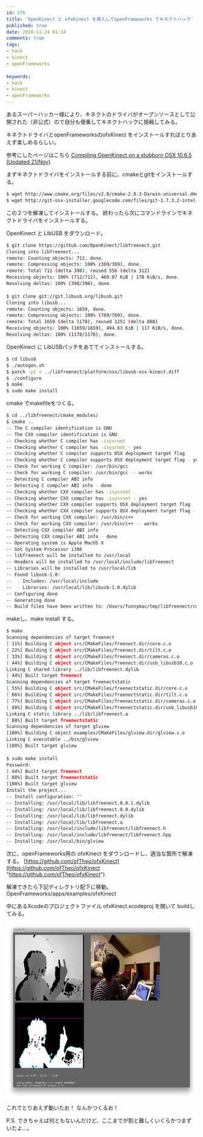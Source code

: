 ```yaml
---
id: 576
title: 'OpenKinect と ofxKinect を導入してopenFrameworks でキネクトハック'
published: true
date: 2010-11-24 01:34
comments: true
tags:
- hack
- kinect
- openFrameworks

keywords:
- hack
- kinect
- openFrameworks
---
```

あるスーパーハッカー様により、キネクトのドライバがオープンソースとして公開された（非公式）ので自分も便乗してキネクトハックに挑戦してみる。

キネクトドライバとopenFrameworksのofxKinect をインストールすればとりあえず楽しめるらしい。

参考にしたページはこちら
[Compiling OpenKinect on a stubborn OSX 10.6.5 (Updated 21/Nov)](http://www.spoofscript.com/blog/?p=327)

まずキネクトドライバをインストールする前に、cmakeとgitをインストールする。

```sh
$ wget http://www.cmake.org/files/v2.8/cmake-2.8.3-Darwin-universal.dmg
$ wget http://git-osx-installer.googlecode.com/files/git-1.7.3.2-intel-leopard.dmg
```

この２つを解凍してインストールする。
終わったら次にコマンドラインでキネクトドライバをインストールする。

OpenKinect と LibUSB をダウンロード。

```sh
$ git clone https://github.com/OpenKinect/libfreenect.git
Cloning into libfreenect...
remote: Counting objects: 712, done.
remote: Compressing objects: 100% (369/369), done.
remote: Total 712 (delta 398), reused 556 (delta 312)
Receiving objects: 100% (712/712), 469.07 KiB | 170 KiB/s, done.
Resolving deltas: 100% (398/398), done.

$ git clone git://git.libusb.org/libusb.git
Cloning into libusb...
remote: Counting objects: 1659, done.
remote: Compressing objects: 100% (769/769), done.
remote: Total 1659 (delta 1178), reused 1251 (delta 888)
Receiving objects: 100% (1659/1659), 494.63 KiB | 117 KiB/s, done.
Resolving deltas: 100% (1178/1178), done.
```

OpenKinect に LibUSBパッチをあててインストールする。

```sh
$ cd libusb
$ ./autogen.sh
$ patch -p1 < ../libfreenect/platform/osx/libusb-osx-kinect.diff
$ ./configure
$ make
$ sudo make install
```

cmake でmakefileをつくる。

```sh
$ cd ../libfreenect/cmake_modules/
$ cmake ..
-- The C compiler identification is GNU
-- The CXX compiler identification is GNU
-- Checking whether C compiler has -isysroot
-- Checking whether C compiler has -isysroot - yes
-- Checking whether C compiler supports OSX deployment target flag
-- Checking whether C compiler supports OSX deployment target flag - yes
-- Check for working C compiler: /usr/bin/gcc
-- Check for working C compiler: /usr/bin/gcc -- works
-- Detecting C compiler ABI info
-- Detecting C compiler ABI info - done
-- Checking whether CXX compiler has -isysroot
-- Checking whether CXX compiler has -isysroot - yes
-- Checking whether CXX compiler supports OSX deployment target flag
-- Checking whether CXX compiler supports OSX deployment target flag - yes
-- Check for working CXX compiler: /usr/bin/c++
-- Check for working CXX compiler: /usr/bin/c++ -- works
-- Detecting CXX compiler ABI info
-- Detecting CXX compiler ABI info - done
-- Operating system is Apple MacOS X
-- Got System Processor i386
-- libfreenect will be installed to /usr/local
-- Headers will be installed to /usr/local/include/libfreenect
-- Libraries will be installed to /usr/local/lib
-- Found libusb-1.0:
--  - Includes: /usr/local/include
--  - Libraries: /usr/local/lib/libusb-1.0.dylib
-- Configuring done
-- Generating done
-- Build files have been written to: /Users/funnymac/tmp/libfreenect/cmake_modules
```


makeし、make install する。

```sh
$ make
Scanning dependencies of target freenect
[ 11%] Building C object src/CMakeFiles/freenect.dir/core.c.o
[ 22%] Building C object src/CMakeFiles/freenect.dir/tilt.c.o
[ 33%] Building C object src/CMakeFiles/freenect.dir/cameras.c.o
[ 44%] Building C object src/CMakeFiles/freenect.dir/usb_libusb10.c.o
Linking C shared library ../lib/libfreenect.dylib
[ 44%] Built target freenect
Scanning dependencies of target freenectstatic
[ 55%] Building C object src/CMakeFiles/freenectstatic.dir/core.c.o
[ 66%] Building C object src/CMakeFiles/freenectstatic.dir/tilt.c.o
[ 77%] Building C object src/CMakeFiles/freenectstatic.dir/cameras.c.o
[ 88%] Building C object src/CMakeFiles/freenectstatic.dir/usb_libusb10.c.o
Linking C static library ../lib/libfreenect.a
[ 88%] Built target freenectstatic
Scanning dependencies of target glview
[100%] Building C object examples/CMakeFiles/glview.dir/glview.c.o
Linking C executable ../bin/glview
[100%] Built target glview

$ sudo make install
Password:
[ 44%] Built target freenect
[ 88%] Built target freenectstatic
[100%] Built target glview
Install the project...
-- Install configuration: ""
-- Installing: /usr/local/lib/libfreenect.0.0.1.dylib
-- Installing: /usr/local/lib/libfreenect.0.0.dylib
-- Installing: /usr/local/lib/libfreenect.dylib
-- Installing: /usr/local/lib/libfreenect.a
-- Installing: /usr/local/include/libfreenect/libfreenect.h
-- Installing: /usr/local/include/libfreenect/libfreenect.hpp
-- Installing: /usr/local/bin/glview
```

次に、openFrameworks用の ofxKinect をダウンロードし、適当な箇所で解凍する。
[https://github.com/ofTheo/ofxKinect](https://github.com/ofTheo/ofxKinect "https://github.com/ofTheo/ofxKinect")

解凍できたら下記ディレクトリ配下に移動。
OpenFrameworks/apps/examples/ofxKinect

中にあるXcodeのプロジェクトファイル ofxKinect.xcodeproj を開いて buildしてみる。

<a href="/imgs/archives/2010/11/02c2a9a6a154bae8a909aed7a19dc2af.png"><img src="/imgs/archives/2010/11/02c2a9a6a154bae8a909aed7a19dc2af-1024x742.png" alt="" title="スクリーンショット（2010-11-24 1.18.58）" width="640" height="463" class="alignnone size-large wp-image-577" /></a>


これでとりあえず動いたお！
なんかつくるお！

P.S. できちゃえば何ともないんだけど、ここまでが割と難しくいくらかつまずいたよ…。
